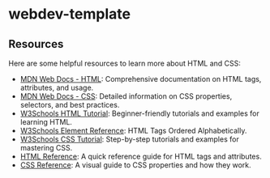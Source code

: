 # webdev-template

## Resources

Here are some helpful resources to learn more about HTML and CSS:

- [MDN Web Docs - HTML](https://developer.mozilla.org/en-US/docs/Web/HTML): Comprehensive documentation on HTML tags, attributes, and usage.
- [MDN Web Docs - CSS](https://developer.mozilla.org/en-US/docs/Web/CSS): Detailed information on CSS properties, selectors, and best practices.
- [W3Schools HTML Tutorial](https://www.w3schools.com/html/): Beginner-friendly tutorials and examples for learning HTML.
- [W3Schools Element Reference](https://www.w3schools.com/tags/): HTML Tags Ordered Alphabetically.
- [W3Schools CSS Tutorial](https://www.w3schools.com/css/): Step-by-step tutorials and examples for mastering CSS.
- [HTML Reference](https://htmlreference.io/): A quick reference guide for HTML tags and attributes.
- [CSS Reference](https://cssreference.io/): A visual guide to CSS properties and how they work.
